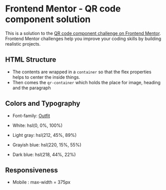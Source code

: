 # Frontend Mentor - QR code component solution

This is a solution to the [QR code component challenge on Frontend Mentor](https://www.frontendmentor.io/challenges/qr-code-component-iux_sIO_H). Frontend Mentor challenges help you improve your coding skills by building realistic projects. 

## HTML Structure
- The contents are wrapped in a `container` so that the flex properties helps to center the inside things.
- Then comes the `qr-container` which holds the place for image, heading and the paragraph

## Colors and Typography

- Font-family: [Outfit](https://fonts.google.com/specimen/Outfit)

- White: hsl(0, 0%, 100%)
- Light gray: hsl(212, 45%, 89%)
- Grayish blue: hsl(220, 15%, 55%)
- Dark blue: hsl(218, 44%, 22%)

## Responsiveness
- Mobile : max-width = 375px
